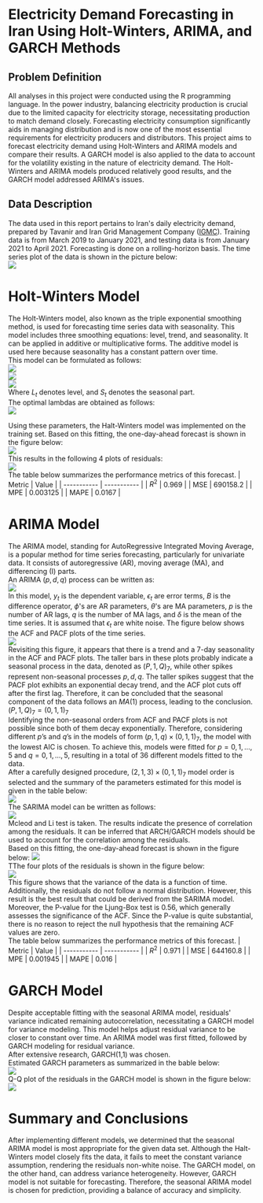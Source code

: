 # Electricity Demand Forecasting in Iran Using Holt-Winters, ARIMA, and GARCH Methods
## Problem Definition 
All analyses in this project were conducted using the R programming language. In the power industry, balancing electricity production is crucial due to the limited capacity for electricity storage, necessitating production to match demand closely. Forecasting electricity consumption significantly aids in managing distribution and is now one of the most essential requirements for electricity producers and distributors. This project aims to forecast electricity demand using Holt-Winters and ARIMA models and compare their results. A GARCH model is also applied to the data to account for the volatility existing in the nature of electricity demand. The Holt-Winters and ARIMA models produced relatively good results, and the GARCH model addressed ARIMA's issues.
## Data Description 
The data used in this report pertains to Iran's daily electricity demand, prepared by Tavanir and Iran Grid Management Company ([IGMC](https://www.igmc.ir/)). Training data is from March 2019 to January  2021, and testing data is from January  2021 to April 2021. Forecasting is done on a rolling-horizon basis.
The time series plot of the data is shown in the picture below: \
![](https://github.com/hamidnakhaei/electricity_demand_forecasting_Holt-Winters_ARIMA/blob/c5400c451966bef2b1b70c183839408da6bd019a/Fig/1.jpeg)

# Holt-Winters Model 
The Holt-Winters model, also known as the triple exponential smoothing method, is used for forecasting time series data with seasonality. This model includes three smoothing equations: level, trend, and seasonality. It can be applied in additive or multiplicative forms. The additive model is used here because seasonality has a constant pattern over time. \
This model can be formulated as follows: \
![](https://github.com/hamidnakhaei/electricity_demand_forecasting_Holt-Winters_ARIMA/blob/c5400c451966bef2b1b70c183839408da6bd019a/Fig/2.jpeg) \
![](https://github.com/hamidnakhaei/electricity_demand_forecasting_Holt-Winters_ARIMA/blob/c5400c451966bef2b1b70c183839408da6bd019a/Fig/3.jpeg) \
![](https://github.com/hamidnakhaei/electricity_demand_forecasting_Holt-Winters_ARIMA/blob/c5400c451966bef2b1b70c183839408da6bd019a/Fig/4.jpeg) \
Where $L_t$ denotes level, and $S_t$ denotes the seasonal part. \
The optimal lambdas are obtained as follows: \
![](https://github.com/hamidnakhaei/electricity_demand_forecasting_Holt-Winters_ARIMA/blob/c5400c451966bef2b1b70c183839408da6bd019a/Fig/5.jpeg)

Using these parameters, the Halt-Winters model was implemented on the training set. Based on this fitting, the one-day-ahead forecast is shown in the figure below: \
![](https://github.com/hamidnakhaei/electricity_demand_forecasting_Holt-Winters_ARIMA/blob/c5400c451966bef2b1b70c183839408da6bd019a/Fig/7.jpeg) \
This results in the following 4 plots of residuals: \
![](https://github.com/hamidnakhaei/electricity_demand_forecasting_Holt-Winters_ARIMA/blob/c5400c451966bef2b1b70c183839408da6bd019a/Fig/6.jpeg) \
The table below summarizes the performance metrics of this forecast. 
| Metric     | Value |
| ----------- | ----------- |
| $R^2$      | 0.969       |
| MSE   | 690158.2        |
| MPE   | 0.003125        |
| MAPE   | 0.0167        |
# ARIMA Model 
The ARIMA model, standing for AutoRegressive Integrated Moving Average, is a popular method for time series forecasting, particularly for univariate data. It consists of autoregressive (AR), moving average (MA), and differencing (I) parts. \
An ARIMA $(p,d,q)$ process can be written as: \
![](https://github.com/hamidnakhaei/electricity_demand_forecasting_Holt-Winters_ARIMA/blob/c5400c451966bef2b1b70c183839408da6bd019a/Fig/9.jpeg) \
In this model, $y_t$ is the dependent variable, $\epsilon_t$ are error terms, $B$ is the difference operator, $\phi$'s are AR parameters, $\theta$'s are MA parameters, $p$ is the number of AR lags, $q$ is the number of MA lags, and $\delta$ is the mean of the time series. It is assumed that $\epsilon_t$ are white noise.
The figure below shows the ACF and PACF plots of the time series. \
![](https://github.com/hamidnakhaei/electricity_demand_forecasting_Holt-Winters_ARIMA/blob/c5400c451966bef2b1b70c183839408da6bd019a/Fig/10.jpeg) \
Revisiting this figure, it appears that there is a trend and a 7-day seasonality in the ACF and PACF plots. The taller bars in these plots probably indicate a seasonal process in the data, denoted as $\left( P,1,Q \right)_7$, while other spikes represent non-seasonal processes $p,d,q$. The taller spikes suggest that the PACF plot exhibits an exponential decay trend, and the ACF plot cuts off after the first lag. Therefore, it can be concluded that the seasonal component of the data follows an $MA(1)$ process, leading to the conclusion. \
$\left( P,1,Q \right)_7 = \left( 0,1,1 \right)_7$ \
Identifying the non-seasonal orders from ACF and PACF plots is not possible since both of them decay exponentially. Therefore, considering different $p$’s and $q$’s in the models of form $\left( p,1,q \right) \times \left( 0,1,1 \right)_7$, the model with the lowest AIC is chosen. To achieve this, models were fitted for $p=0,1,...,5$ and $q=0,1,...,5$, resulting in a total of 36 different models fitted to the data. \
After a carefully designed procedure, $\left( 2,1,3 \right) \times \left( 0,1,1 \right)_7$ model order is selected and the summary of the parameters estimated for this model is given in the table below: \
![](https://github.com/hamidnakhaei/electricity_demand_forecasting_Holt-Winters_ARIMA/blob/c5400c451966bef2b1b70c183839408da6bd019a/Fig/11.jpeg) \
The SARIMA model can be written as follows: \
![](https://github.com/hamidnakhaei/electricity_demand_forecasting_Holt-Winters_ARIMA/blob/c5400c451966bef2b1b70c183839408da6bd019a/Fig/12.jpeg) \
Mcleod and Li test is taken. The results indicate the presence of correlation among the residuals. It can be inferred that ARCH/GARCH models should be used to account for the correlation among the residuals. \
Based on this fitting, the one-day-ahead forecast is shown in the figure below:
![](https://github.com/hamidnakhaei/electricity_demand_forecasting_Holt-Winters_ARIMA/blob/c5400c451966bef2b1b70c183839408da6bd019a/Fig/14.jpeg) \
TThe four plots of the residuals is shown in the figure below: \
![](https://github.com/hamidnakhaei/electricity_demand_forecasting_Holt-Winters_ARIMA/blob/c5400c451966bef2b1b70c183839408da6bd019a/Fig/13.jpeg) \
This figure shows that the variance of the data is a function of time. Additionally, the residuals do not follow a normal distribution. However, this result is the best result that could be derived from the SARIMA model. \
Moreover, the P-value for the Ljung-Box test is 0.56, which generally assesses the significance of the ACF. Since the P-value is quite substantial, there is no reason to reject the null hypothesis that the remaining ACF values are zero. \
The table below summarizes the performance metrics of this forecast. 
| Metric     | Value |
| ----------- | ----------- |
| $R^2$      | 0.971       |
| MSE   | 644160.8        |
| MPE   | 0.001945        |
| MAPE   | 0.016        |
# GARCH Model
Despite acceptable fitting with the seasonal ARIMA model, residuals' variance indicated remaining autocorrelation, necessitating a GARCH model for variance modeling. This model helps adjust residual variance to be closer to constant over time. An ARIMA model was first fitted, followed by GARCH modeling for residual variance. \
After extensive research, GARCH(1,1) was chosen. \
Estimated GARCH parameters as summarized in the bable below: \
![](https://github.com/hamidnakhaei/electricity_demand_forecasting_Holt-Winters_ARIMA/blob/c5400c451966bef2b1b70c183839408da6bd019a/Fig/15.jpeg) \
Q-Q plot of the residuals in the GARCH model is shown in the figure below: \
![](https://github.com/hamidnakhaei/electricity_demand_forecasting_Holt-Winters_ARIMA/blob/c5400c451966bef2b1b70c183839408da6bd019a/Fig/16.jpeg)
# Summary and Conclusions
After implementing different models, we determined that the seasonal ARIMA model is most appropriate for the given data set. Although the Halt-Winters model closely fits the data, it fails to meet the constant variance assumption, rendering the residuals non-white noise. The GARCH model, on the other hand, can address variance heterogeneity. However, GARCH model is not suitable for forecasting. Therefore, the seasonal ARIMA model is chosen for prediction, providing a balance of accuracy and simplicity.
